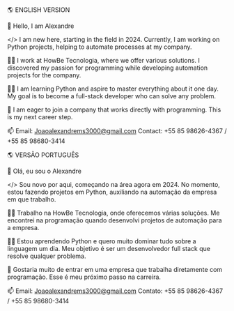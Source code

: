 🌎 ENGLISH VERSION

👋 Hello, I am Alexandre

</> I am new here, starting in the field in 2024. Currently, I am working on Python projects, helping to automate processes at my company.

👨‍💻 I work at HowBe Tecnologia, where we offer various solutions. I discovered my passion for programming while developing automation projects for the company.

🐱‍👤 I am learning Python and aspire to master everything about it one day. My goal is to become a full-stack developer who can solve any problem.

📄 I am eager to join a company that works directly with programming. This is my next career step.

📫 Email: Joaoalexandrems3000@gmail.com
Contact: +55 85 98626-4367 / +55 85 98680-3414

🌎 VERSÃO PORTUGUÊS

👋 Olá, eu sou o Alexandre

</> Sou novo por aqui, começando na área agora em 2024. No momento, estou fazendo projetos em Python, auxiliando na automação da empresa em que trabalho.

👨‍💻 Trabalho na HowBe Tecnologia, onde oferecemos várias soluções. Me encontrei na programação quando desenvolvi projetos de automação para a empresa.

🐱‍👤 Estou aprendendo Python e quero muito dominar tudo sobre a linguagem um dia. Meu objetivo é ser um desenvolvedor full stack que resolve qualquer problema.

📄 Gostaria muito de entrar em uma empresa que trabalha diretamente com programação. Esse é meu próximo passo na carreira.

📫 Email: Joaoalexandrems3000@gmail.com
Contato: +55 85 98626-4367 / +55 85 98680-3414

<!---
Alexandre3000z/Alexandre3000z is a ✨ special ✨ repository because its `README.md` (this file) appears on your GitHub profile.
You can click the Preview link to take a look at your changes.
--->
